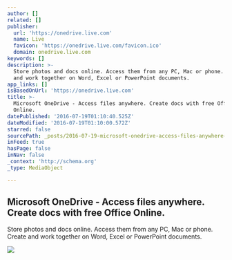 ```yaml
---
author: []
related: []
publisher:
  url: 'https://onedrive.live.com'
  name: Live
  favicon: 'https://onedrive.live.com/favicon.ico'
  domain: onedrive.live.com
keywords: []
description: >-
  Store photos and docs online. Access them from any PC, Mac or phone. Create
  and work together on Word, Excel or PowerPoint documents.
app_links: []
isBasedOnUrl: 'https://onedrive.live.com'
title: >-
  Microsoft OneDrive - Access files anywhere. Create docs with free Office
  Online.
datePublished: '2016-07-19T01:10:40.525Z'
dateModified: '2016-07-19T01:10:00.572Z'
starred: false
sourcePath: _posts/2016-07-19-microsoft-onedrive-access-files-anywhere-create-docs-with.md
inFeed: true
hasPage: false
inNav: false
_context: 'http://schema.org'
_type: MediaObject

---
```

<article style=""><h1>Microsoft OneDrive - Access files anywhere. Create docs with free Office Online.</h1><p>Store photos and docs online. Access them from any PC, Mac or phone. Create and work together on Word, Excel or PowerPoint documents.</p><img src="https://p.sfx.ms/images/smallest_cloud.png" /></article>